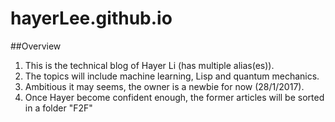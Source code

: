 # hayerLee.github.io
##Overview
1. This is the technical blog of Hayer Li (has multiple alias(es)).
2. The topics will include machine learning, Lisp and quantum mechanics. 
3. Ambitious it may seems, the owner is a newbie for now (28/1/2017).
4. Once Hayer become confident enough, the former articles will be sorted in a folder "F2F"
